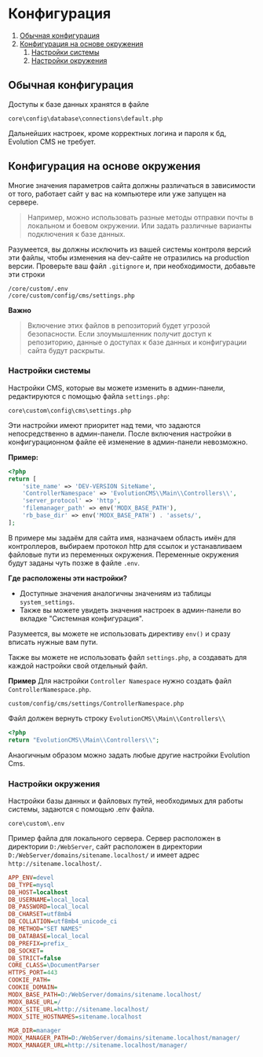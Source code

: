 # Конфигурация #


1. [Обычная конфигурация](#section1)
2. [Конфигурация на основе окружения](#section2)
    1. [Настройки системы](#section2-1)
    2. [Настройки окружения](#section2-2)



## Обычная конфигурация <a name="section1"></a> ## 

Доступы к базе данных хранятся в файле
```
core\config\database\connections\default.php
```
Дальнейших настроек, кроме корректных логина и пароля к бд, Evolution CMS не требует.

## Конфигурация на основе окружения <a name="section2"></a> ## 

Многие значения параметров сайта должны различаться в зависимости от того, работает сайт у вас на компьютере или уже запущен на сервере.

> Например, можно использовать разные методы отправки почты в локальном и боевом окружении. Или задать различные варианты подключения к базе данных.

Разумеется, вы должны исключить из вашей системы контроля версий эти файлы, чтобы изменения на dev-сайте не отразились на production версии.
Проверьте ваш файл `.gitignore` и, при необходимости, добавьте эти строки

```
/core/custom/.env
/core/custom/config/cms/settings.php
```

**Важно**
> Включение этих файлов в репозиторий будет угрозой безопасности. Если злоумышленник получит доступ к репозиторию, данные о доступах к базе данных и конфигурации сайта будут раскрыты.


### Настройки системы <a name="section2-1"></a> ###

Настройки CMS, которые вы можете изменить в админ-панели, редактируются с  помощью файла `settings.php`:

```
core\custom\config\cms\settings.php
```

Эти настройки имеют приоритет над теми, что задаются непосредственно в админ-панели. После включения настройки в конфигурационном файле её изменение в админ-панели невозможно.

**Пример:**

```php
<?php
return [
    'site_name' => 'DEV-VERSION SiteName',
    'ControllerNamespace' => 'EvolutionCMS\\Main\\Controllers\\',
    'server_protocol' => 'http',
    'filemanager_path' => env('MODX_BASE_PATH'), 
    'rb_base_dir' => env('MODX_BASE_PATH') . 'assets/',
];
```
В примере мы задаём для сайта имя, назначаем область имён для контроллеров, выбираем протокол http для ссылок и устанавливаем файловые пути из переменных окружения. Переменные окружения будут заданы чуть позже в файле `.env`.

**Где расположены эти настройки?**

 * Доступные значения аналогичны значениям из таблицы `system_settings`. 
 * Также вы можете увидеть значения настроек в админ-панели во вкладке "Системная конфигурация".


Разумеется, вы можете не использовать директиву `env()` и сразу вписать нужные вам пути.

Также вы можете не использовать файл `settings.php`, а создавать для каждой настройки свой отдельный файл.

**Пример**
Для настройки `Controller Namespace`
нужно создать файл `ControllerNamespace.php`.
```
custom/config/cms/settings/ControllerNamespace.php
````
Файл должен вернуть строку `EvolutionCMS\\Main\\Controllers\\`
```php 
<?php
return "EvolutionCMS\\Main\\Controllers\\";
```
Анаогичным образом можно задать любые другие настройки Evolution Cms.


### Настройки окружения <a name="section2-2"></a> ### 
Настройки базы данных и файловых путей, необходимых для работы системы, задаются  с помощью .env файла.
```
core\custom\.env
```
Пример файла для локального сервера. Сервер расположен в директории `D:/WebServer`, сайт расположен в директории `D:/WebServer/domains/sitename.localhost/` и имеет адрес `http://sitename.localhost/`.

```ini
APP_ENV=devel
DB_TYPE=mysql
DB_HOST=localhost
DB_USERNAME=local_local
DB_PASSWORD=local_local
DB_CHARSET=utf8mb4
DB_COLLATION=utf8mb4_unicode_ci
DB_METHOD="SET NAMES"
DB_DATABASE=local_local
DB_PREFIX=prefix_
DB_SOCKET=
DB_STRICT=false
CORE_CLASS=\DocumentParser
HTTPS_PORT=443
COOKIE_PATH=
COOKIE_DOMAIN=
MODX_BASE_PATH=D:/WebServer/domains/sitename.localhost/
MODX_BASE_URL=/
MODX_SITE_URL=http://sitename.localhost/
MODX_SITE_HOSTNAMES=sitename.localhost

MGR_DIR=manager
MODX_MANAGER_PATH=D:/WebServer/domains/sitename.localhost/manager/
MODX_MANAGER_URL=http://sitename.localhost/manager/

```
